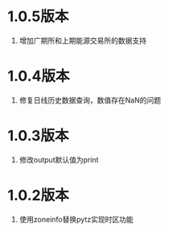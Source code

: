# 1.0.5版本

1. 增加广期所和上期能源交易所的数据支持

# 1.0.4版本

1. 修复日线历史数据查询，数值存在NaN的问题

# 1.0.3版本

1. 修改output默认值为print

# 1.0.2版本

1. 使用zoneinfo替换pytz实现时区功能